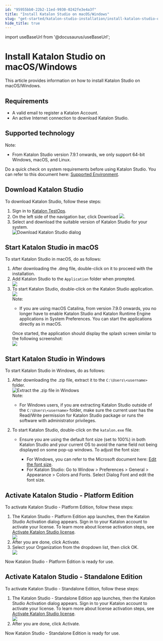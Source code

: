 ```yaml
---
id: "95955bb0-22b2-11ed-9930-0242fe3e4a3f"
title: "Install Katalon Studio on macOS/Windows"
slug: "get-started/katalon-studio-installation/install-katalon-studio-on-macoswindows"
hide_title: true
---
```

import useBaseUrl from '@docusaurus/useBaseUrl';


# <a id="concept-6824" class="anchor_top_offset"/><a id="ariaid-title1" class="anchor_top_offset"/>Install <span xmlns="http://www.w3.org/1999/xhtml" className="ph">Katalon Studio</span>  on macOS/Windows

<p xmlns="http://www.w3.org/1999/xhtml" className="p">This article provides information on how to install <span className="ph">Katalon Studio</span> on macOS/Windows.</p> 

## Requirements

<ul xmlns="http://www.w3.org/1999/xhtml" className="ul"><li className="li">A valid email to register a Katalon Account.</li><li className="li">An active Internet connection to download <span className="ph">Katalon Studio</span>.</li></ul> 

## <a id="concept-1196" class="anchor_top_offset"/>Supported technology 

<div xmlns="http://www.w3.org/1999/xhtml" className="p"><div className="note note note_note"><span className="note__title">Note:</span> 
    <ul className="ul"><li className="li">
        <p className="p">From <span className="ph">Katalon Studio</span> version 7.9.1 onwards, we only support 64-bit Windows, macOS, and Linux.</p>
      </li></ul>
  </div>Do a quick check on system requirements before using <span className="ph">Katalon Studio</span>. You can refer to this document here: <a className="xref" href="/docs/general-information/supported-environments/supported-environments-for-katalon-studio-and-katalon-runtime-engine#id_1">Supported Environment</a>.</div>

## <a id="task-2954" class="anchor_top_offset"/>Download <span xmlns="http://www.w3.org/1999/xhtml" className="ph">Katalon Studio</span>  

<section xmlns="http://www.w3.org/1999/xhtml" className="section context">To download <span className="ph">Katalon Studio</span>, follow these steps:</section> 
<ol xmlns="http://www.w3.org/1999/xhtml" className="ol steps"><li className="li step stepexpand"><span className="ph cmd">Sign in to <a className="xref j-external-link" href="https://testops.katalon.io/" target="_blank"><span className="ph">Katalon TestOps</span></a>.</span></li><li className="li step stepexpand"><span className="ph cmd">On the left side of the navigation bar, click <span className="ph uicontrol">Download</span> <img className="image" height={40} src={useBaseUrl("/ca062fc0-3340-11ed-9930-0242fe3e4a3f.png")} />.</span></li><li className="li step stepexpand"><span className="ph cmd">Select and download  the suitable version of <span className="ph">Katalon Studio</span> for your system.</span><div className="itemgroup info"><img className="image" src={useBaseUrl("/f4526f00-3340-11ed-9930-0242fe3e4a3f.png")} alt="Download Katalon Studio dialog" /></div></li></ol> 

## <a id="task-8642" class="anchor_top_offset"/>Start <span xmlns="http://www.w3.org/1999/xhtml" className="ph">Katalon Studio</span>  in macOS

<section xmlns="http://www.w3.org/1999/xhtml" className="section context">To start <span className="ph">Katalon Studio</span> in macOS, do as follows:</section> 
<ol xmlns="http://www.w3.org/1999/xhtml" className="ol steps"><li className="li step stepexpand"><span className="ph cmd">After downloading the .dmg file, double-click on it to proceed with the installation.</span></li><li className="li step stepexpand"><span className="ph cmd">Add <span className="ph">Katalon Studio</span> to the <code className="ph codeph">Application</code> folder when prompted.</span><div className="itemgroup info"><img className="image" width={500} src={useBaseUrl("/b761d550-2845-11ed-9930-0242fe3e4a3f.png")} /></div></li><li className="li step stepexpand"><span className="ph cmd">To start <span className="ph">Katalon Studio</span>, double-click on the <span className="ph">Katalon Studio</span> application.</span><div className="itemgroup info"><img className="image" width={700} src={useBaseUrl("/065ff5c0-2845-11ed-9930-0242fe3e4a3f.png")} /></div><div className="itemgroup info"><div className="note note note_note"><span className="note__title">Note:</span> <ul className="ul"><li className="li"><p className="p">If you are using macOS Catalina, from version 7.9.0 onwards, you no longer have to enable <span className="ph">Katalon Studio</span> and <span className="ph">Katalon Runtime Engine</span> applications in <span className="ph uicontrol">System Preferences</span>. You can start the applications directly as in macOS.</p></li></ul></div></div><div className="itemgroup info">Once started, the application should display the splash screen similar to the following screenshot:</div><div className="itemgroup info"><img className="image" width={500} src={useBaseUrl("/f9bb0070-2845-11ed-9930-0242fe3e4a3f.png")} /></div></li></ol> 

## <a id="task-3539" class="anchor_top_offset"/>Start <span xmlns="http://www.w3.org/1999/xhtml" className="ph">Katalon Studio</span>  in Windows

<section xmlns="http://www.w3.org/1999/xhtml" className="section context">To start <span className="ph">Katalon Studio</span> in Windows, do as follows:</section> 
<ol xmlns="http://www.w3.org/1999/xhtml" className="ol steps"><li className="li step stepexpand"><span className="ph cmd">After downloading the .zip file, extract it to the <code className="ph codeph">C:\Users\&lt;username&gt;</code> folder.</span><div className="itemgroup info"><img className="image" width={500} src={useBaseUrl("/95927580-22b2-11ed-9930-0242fe3e4a3f.png")} alt="Extract the .zip file in Windows" /></div><div className="itemgroup info"><div className="note note note_note"><span className="note__title">Note:</span> <ul className="ul"><li className="li"><p className="p">For Windows users, if you are extracting Katalon Studio outside of the <code className="ph codeph">C:\Users\&lt;username&gt;</code> folder, make sure the current user has the Read/Write permission for Katalon Studio package or runs the software with administrator privileges.</p></li></ul></div></div></li><li className="li step stepexpand"><span className="ph cmd">To start <span className="ph">Katalon Studio</span>, double-click on the <code className="ph codeph">katalon.exe</code> file.</span><div className="itemgroup info"><ul className="ul"><li className="li"><p className="p">Ensure you are using the default font size (set to 100%) in both <span className="ph">Katalon Studio</span> and your current OS to avoid the name field not being displayed on some pop-up windows. To adjust the font size:</p><ul className="ul"><li className="li">For Windows, you can refer to the Microsoft document here: <a className="xref j-external-link" href="https://support.microsoft.com/en-us/windows/change-the-size-of-text-in-windows-10-1d5830c3-eee3-8eaa-836b-abcc37d99b9a" target="_blank">Edit the font size</a>.</li><li className="li">For <span className="ph">Katalon Studio</span>: Go to <span className="ph uicontrol">Window</span> &gt; <span className="ph uicontrol">Preferences</span> &gt; <span className="ph uicontrol">General</span> &gt; <span className="ph uicontrol">Appearance</span> &gt; <span className="ph uicontrol">Colors and Fonts</span>. Select <span className="ph uicontrol">Dialog Font</span> and edit the font size.</li></ul></li></ul></div></li></ol> 

## <a id="task-9337" class="anchor_top_offset"/>Activate <span xmlns="http://www.w3.org/1999/xhtml" className="ph">Katalon Studio - Platform Edition</span> 

<section xmlns="http://www.w3.org/1999/xhtml" className="section context">To activate <span className="ph">Katalon Studio - Platform Edition</span>, follow these steps:</section> 
<ol xmlns="http://www.w3.org/1999/xhtml" className="ol steps"><li className="li step stepexpand"><span className="ph cmd">The <span className="ph">Katalon Studio - Platform Edition</span> app launches, then the <span className="ph uicontrol">Katalon Studio Activation</span> dialog appears. Sign in to your Katalon account to activate your license. To learn more about license activation steps, see <a className="xref" href="/docs/administer/katalon-studio-enterprise-and-katalon-runtime-engine-license/activate-katalon-license#id_1">Activate Katalon Studio license</a>.</span><div className="itemgroup info"><img className="image" width={500} src={useBaseUrl("/e43f2710-2842-11ed-9930-0242fe3e4a3f.png")} /></div></li><li className="li step stepexpand"><span className="ph cmd">After you are done, click <span className="ph uicontrol">Activate</span>.</span></li><li className="li step stepexpand"><span className="ph cmd">Select your <span className="ph uicontrol">Organization</span> from the dropdown list, then click <span className="ph uicontrol">OK</span>.</span><div className="itemgroup info"><img className="image" width={500} src={useBaseUrl("/9154b140-2843-11ed-9930-0242fe3e4a3f.png")} /></div></li></ol> 
<section xmlns="http://www.w3.org/1999/xhtml" className="section result">Now <span className="ph">Katalon Studio - Platform Edition</span> is ready for use.</section> 

## <a id="task-92226d4d" class="anchor_top_offset"/>Activate <span xmlns="http://www.w3.org/1999/xhtml" className="ph">Katalon Studio - Standalone Edition</span> 

<section xmlns="http://www.w3.org/1999/xhtml" className="section context">To activate <span className="ph">Katalon Studio - Standalone Edition</span>, follow these steps:</section> 
<ol xmlns="http://www.w3.org/1999/xhtml" className="ol steps"><li className="li step stepexpand"><span className="ph cmd">The <span className="ph">Katalon Studio - Standalone Edition</span> app launches, then the <span className="ph uicontrol">Katalon Studio Activation</span> dialog appears. Sign in to your Katalon account to activate your license. To learn more about license activation steps, see <a className="xref" href="/docs/administer/katalon-studio-enterprise-and-katalon-runtime-engine-license/activate-katalon-license#id_1">Activate Katalon Studio license</a>.</span><div className="itemgroup info"><img className="image" width={500} src={useBaseUrl("/68c0daf0-2844-11ed-9930-0242fe3e4a3f.png")} /></div></li><li className="li step stepexpand"><span className="ph cmd">After you are done, click <span className="ph uicontrol">Activate</span>.</span></li></ol> 
<section xmlns="http://www.w3.org/1999/xhtml" className="section result">Now <span className="ph">Katalon Studio - Standalone Edition</span> is ready for use.</section> 
